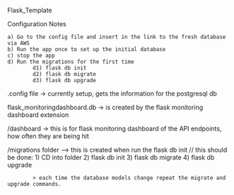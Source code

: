 Flask_Template


Configuration Notes


    a) Go to the config file and insert in the link to the fresh database via AWS
    b) Run the app once to set up the initial database
    c) stop the app
    d) Run the migrations for the first time
            d1) flask db init
            d2) flask db migrate
            d3) flask db upgrade



.config file -> currently setup, gets the information for the postgresql db

flask_monitoringdashboard.db -> is created by the flask monitoring dashboard extension

/dashboard -> this is for flask monitoring dashboard of the API endpoints, how often they are being hit

/migrations folder --> this is created when run the flask db init //
            this should be done:
                    1) CD into folder
                    2) flask db init
                    3) flask db migrate
                    4) flask db upgrade

            > each time the database models change repeat the migrate and upgrade commands.